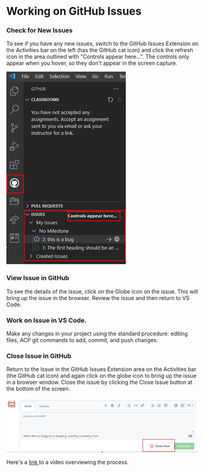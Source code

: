 # Working on GitHub Issues

### Check for New Issues

To see if you have any new issues, switch to the GitHub Issues Extension on the Activities bar on the left \(has the GitHub cat icon\) and click the refresh icon in the area outlined with "Controls appear here...". The controls only appear when you hover, so they don't appear in the screen capture.

![](../../.gitbook/assets/image%20%2820%29.png)

### View Issue in GitHub

To see the details of the issue, click on the Globe icon on the issue. This will bring up the issue in the browser. Review the issue and then return to VS Code.

### Work on Issue in VS Code.

Make any changes in your project using the standard procedure: editing files, ACP git commands to add, commit, and push changes.

### Close Issue in GitHub

Return to the Issue in the GitHub Issues Extension area on the Activities bar \(the GitHub cat icon\) and again click on the globe icon to bring up the issue in a browser window. Close the issue by clicking the Close Issue button at the bottom of the screen.

![](../../.gitbook/assets/image%20%287%29.png)

Here's a [link ](https://drive.google.com/file/d/15cbAGVNOH_bsg5Z-gpv50hGPWIkoYFHO/view?usp=sharing)to a video overviewing the process.

